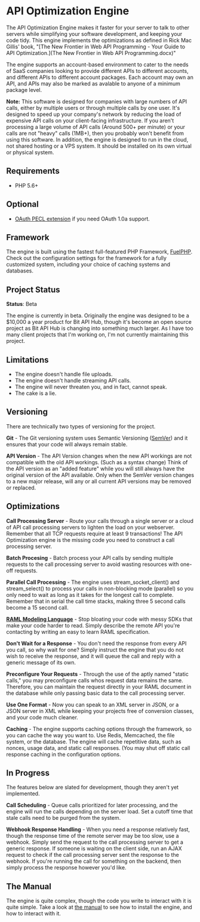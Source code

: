 API Optimization Engine
=======================

The API Optimization Engine makes it faster for your server to talk to other servers while simplifying your
software development, and keeping your code tidy. This engine implements the optimizations as defined in
Rick Mac Gillis' book, "[The New Frontier in Web API Programming - Your Guide to API Optimization.](The New Frontier in Web API Programming.docx)"

The engine supports an account-based environment to cater to the needs of SaaS companies looking to provide
different APIs to different accounts, and different APIs to different account packages. Each account may own
an API, and APIs may also be marked as avalable to anyone of a minimum package level.

**Note:** This software is designed for companies with large numbers of API calls, either by multiple users
or through multiple calls by one user. It's designed to speed up your company's network by reducing the load of
expensive API calls on your client-facing infrastructure. If you aren't processing a large volume of API calls
(Around 500+ per minute) or your calls are not "heavy" calls (1MB+), then you probably won't benefit from using
this software. In addition, the engine is designed to run in the cloud, not shared hosting or a VPS system. It
should be installed on its own virtual or physical system. 

Requirements
------------

- PHP 5.6+

Optional
--------

- [OAuth PECL extension](https://pecl.php.net/package/oauth) if you need OAuth 1.0a support.

Framework
---------

The engine is built using the fastest full-featured PHP Framework, [FuelPHP](http://fuelphp). Check out the
configuration settings for the framework for a fully customized system, including your choice of caching systems
and databases.

Project Status
--------------

**Status**: Beta

The engine is currently in beta. Originally the engine was designed to be a $10,000 a year product for
Bit API Hub, though it's become an open source project as Bit API Hub is changing into something much larger.
As I have too many client projects that I'm working on, I'm not currently maintaining this project.

Limitations
-----------

- The engine doesn't handle file uploads.
- The engine doesn't handle streaming API calls.
- The engine will never threaten you, and in fact, cannot speak.
- The cake is a lie.

Versioning
----------

There are technically two types of versioning for the project.

**Git** - The Git versioning system uses Semantic Versioning ([SemVer](http://semver.org/)) and it ensures that
your code will always remain stable.

**API Version** - The API Version changes when the new API workings are not compatible with the old API workings.
(Such as a syntax change) Think of the API version as an "added feature" while you will still always have the
original version of the API available. Only when the SemVer version changes to a new major release, will any or
all current API versions may be removed or replaced.

Optimizations
-------------

**Call Processing Server** - Route your calls through a single server or a cloud of API call processing servers
to lighten the load on your webserver. Remember that all TCP requests require at least 9 transactions! The API
Optimization engine is the missing code you need to construct a call processing server.

**Batch Procesing** - Batch process your API calls by sending multiple requests to the call processing server
to avoid wasting resources with one-off requests.

**Parallel Call Processing** - The engine uses stream_socket_client() and stream_select() to process your calls
in non-blocking mode (parallel) so you only need to wait as long as it takes for the longest call to complete.
Remember that in serial the call time stacks, making three 5 second calls become a 15 second call.

**[RAML Modeling Language](raml.org/spec.html)** - Stop bloating your code with messy SDKs that make your code
harder to read. Simply describe the remote API you're contacting by writing an easy to learn RAML specification.

**Don't Wait for a Response** - You don't need the response from every API you call, so why wait for one? Simply
instruct the engine that you do not wish to receive the response, and it will queue the call and reply with a
generic message of its own.

**Preconfigure Your Requests** - Through the use of the aptly named "static calls," you may preconfigure calls
whos request data remains the same. Therefore, you can maintain the request directly in your RAML document in
the database while only passing basic data to the call processing server.

**Use One Format** - Now you can speak to an XML server in JSON, or a JSON server in XML while keeping your
projects free of conversion classes, and your code much cleaner.

**Caching** - The engine supports caching options through the framework, so you can cache the way you want to.
Use Redis, Memcached, the file system, or the database. The engine will cache repetitive data, such as nonces,
usage data, and static call responses. (You may shut off static call response caching in the configuration options.

In Progress
-----------

The features below are slated for development, though they aren't yet implemented.

**Call Scheduling** - Queue calls prioritized for later processing, and the engine will run the calls depending on
the server load. Set a cutoff time that stale calls need to be purged from the system. 

**Webhook Response Handling** - When you need a response relatively fast, though the response time of the remote
server may be too slow, use a webhook. Simply send the request to the call processing server to get a generic response.
If someone is waiting on the client side, run an AJAX request to check if the call processing server sent the response
to the webhook. If you're running the call for something on the backend, then simply process the response however
you'd like.

The Manual
----------

The engine is quite complex, though the code you write to interact with it is quite simple. Take a look at
[the manual](Manual) to see how to install the engine, and how to interact with it.